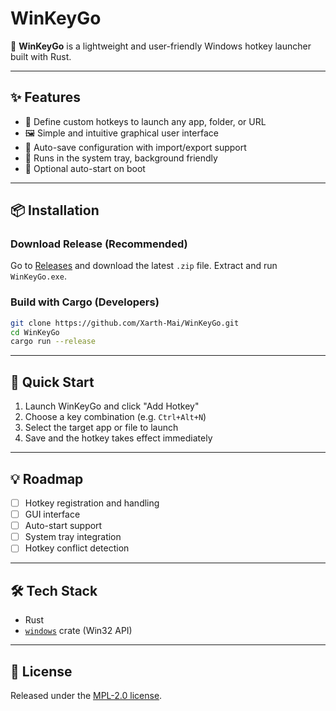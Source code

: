 # WinKeyGo

🚀 **WinKeyGo** is a lightweight and user-friendly Windows hotkey launcher built with Rust.

---

## ✨ Features

- 🧩 Define custom hotkeys to launch any app, folder, or URL
- 🖼️ Simple and intuitive graphical user interface
- 💾 Auto-save configuration with import/export support
- 🔧 Runs in the system tray, background friendly
- 🚀 Optional auto-start on boot

---

## 📦 Installation

### Download Release (Recommended)

Go to [Releases](https://github.com/Xarth-Mai/WinKeyGo/releases) and download the latest `.zip` file. Extract and run `WinKeyGo.exe`.

### Build with Cargo (Developers)

```bash
git clone https://github.com/Xarth-Mai/WinKeyGo.git
cd WinKeyGo
cargo run --release
```

---

## 🧰 Quick Start

1. Launch WinKeyGo and click "Add Hotkey"
2. Choose a key combination (e.g. `Ctrl+Alt+N`)
3. Select the target app or file to launch
4. Save and the hotkey takes effect immediately

---

## 💡 Roadmap

- [ ] Hotkey registration and handling
- [ ] GUI interface
- [ ] Auto-start support
- [ ] System tray integration
- [ ] Hotkey conflict detection

---

## 🛠 Tech Stack

- Rust
- [`windows`](https://crates.io/crates/windows) crate (Win32 API)

---

## 📃 License

Released under the [MPL-2.0 license](LICENSE).
